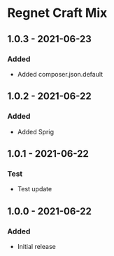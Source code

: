 # Regnet Craft Mix

## 1.0.3 - 2021-06-23

### Added

- Added composer.json.default

## 1.0.2 - 2021-06-22

### Added

- Added Sprig

## 1.0.1 - 2021-06-22

### Test

- Test update

## 1.0.0 - 2021-06-22

### Added

- Initial release
